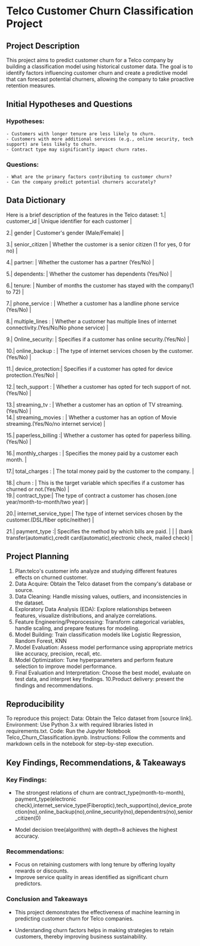 # Telco Customer Churn Classification Project

## Project Description
This project aims to predict customer churn for a Telco company by building a classification model using historical customer data. The goal is to identify factors influencing customer churn and create a predictive model that can forecast potential churners, allowing the company to take proactive retention measures.


## Initial Hypotheses and Questions

### Hypotheses:
    - Customers with longer tenure are less likely to churn.
    - Customers with more additional services (e.g., online security, tech support) are less likely to churn.
    - Contract type may significantly impact churn rates.

### Questions:
    - What are the primary factors contributing to customer churn?
    - Can the company predict potential churners accurately?


## Data Dictionary

Here is a brief description of the features in the Telco dataset:
   1.|  customer_id       |       Unique identifier for each customer                                                   |
   
   2.|  gender            |            Customer's gender (Male/Female)                                                  |
   
   3.|  senior_citizen    |    Whether the customer is a senior citizen (1 for yes, 0 for no)                           |
   
   4.|  partner:          |           Whether the customer has a partner (Yes/No)                                       |
   
   5.|  dependents:       |        Whether the customer has dependents (Yes/No)                                         |
   
   6.|  tenure:           |            Number of months the customer has stayed with the company(1 to 72)               |
   
   7.| phone_service :    |    Whether a customer has a landline phone service (Yes/No)                                 |
   
   8.|  multiple_lines :  |   Whether a customer has multiple lines of internet connectivity.(Yes/No/No phone service)  |       
   
   9.|  Online_security:  |   Specifies if a customer has online security.(Yes/No)                                      |
  
  10.|  online_backup :   |    The type of internet services chosen by the customer.(Yes/No)                            |
  
  11.|  device_protection:|    Specifies if a customer has opted for device protection.(Yes/No)                           |  
  
  12.|  tech_support  :   |       Whether a customer has opted for tech support of not.(Yes/No)                           |      
  
  13.|  streaming_tv :    |       Whether a customer has an option of TV streaming.(Yes/No)                                |         
  14.| streaming_movies : |   Whether a customer has an option of Movie streaming.(Yes/No/no internet service)         |   
  
  15.| paperless_billing :|  Whether a customer has opted for paperless billing.(Yes/No)                              |      
  
  16.|  monthly_charges : |  Specifies the money paid by a customer each month.                                         |   
  
  17.|  total_charges :   |    The total money paid by the customer to the company.                                       |      
  
  18.|  churn :     |            This is the target variable which specifies if a customer has churned or not.(Yes/No)      |                 
  19.|  contract_type:|     The type of contract a customer has chosen.(one year/month-to-month/two year)              |        
  
  20.|  internet_service_type:|  The type of internet services chosen by the customer.(DSL/fiber optic/neither)        |
  
  21.|  payment_type :|  Specifies the method by which bills are paid.                                                 |
     |                | (bank transfer(automatic),credit card(automatic),electronic check, mailed check)               |
                       
 
 
 ## Project Planning
1. Plan:telco's customer info analyze and studying different features effects on churned customer.  
2. Data Acquire: Obtain the Telco dataset from the company's database or source.
3. Data Cleaning: Handle missing values, outliers, and inconsistencies in the dataset.
4. Exploratory Data Analysis (EDA): Explore relationships between features, visualize distributions, and analyze correlations.
5. Feature Engineering/Preprocessing: Transform categorical variables, handle scaling, and prepare features for modeling.
6. Model Building: Train classification models like Logistic Regression, Random Forest, KNN
7. Model Evaluation: Assess model performance using appropriate metrics like accuracy, precision, recall, etc.
8. Model Optimization: Tune hyperparameters and perform feature selection to improve model performance.
9. Final Evaluation and Interpretation: Choose the best model, evaluate on test data, and interpret key findings.
10.Product delivery: present the findings and recommendations.




## Reproducibility
To reproduce this project:
Data: Obtain the Telco dataset from [source link].
Environment: Use Python 3.x with required libraries listed in requirements.txt.
Code: Run the Jupyter Notebook Telco_Churn_Classification.ipynb.
Instructions: Follow the comments and markdown cells in the notebook for step-by-step execution.



## Key Findings, Recommendations, & Takeaways

### Key Findings:
- The strongest relations of churn are contract_type(month-to-month), payment_type(electronic     check),internet_service_type(Fiberoptic),tech_support(no),device_protection(no),online_backup(no),online_security(no),dependentrs(no),senior_citizen(0)

- Model decision tree(algorithm) with depth=8 achieves the highest accuracy.


### Recommendations:
- Focus on retaining customers with long tenure by offering loyalty rewards or discounts.
- Improve service quality in areas identified as significant churn predictors.


### Conclusion and Takeaways
- This project demonstrates the effectiveness of machine learning in predicting customer churn for Telco companies. 

- Understanding churn factors helps in making strategies to retain customers, thereby improving business sustainability.





























